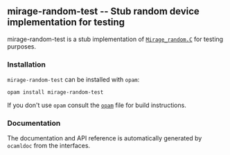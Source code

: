 ## mirage-random-test -- Stub random device implementation for testing

mirage-random-test is a stub implementation of [`Mirage_random.C`][1] for
testing purposes.

[1]: https://mirage.github.io/mirage-random/Mirage_random.C.html

### Installation

`mirage-random-test` can be installed with `opam`:

    opam install mirage-random-test

If you don't use `opam` consult the [`opam`](opam) file for build
instructions.

### Documentation

The documentation and API reference is automatically generated by
`ocamldoc` from the interfaces.